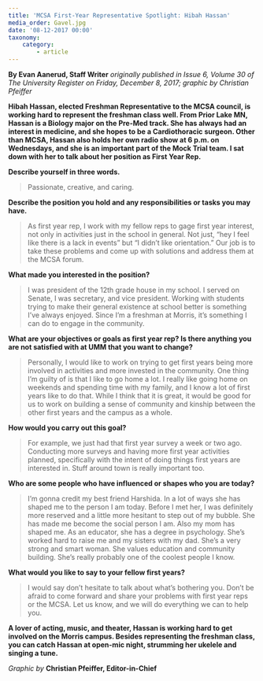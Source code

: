 ```yaml
---
title: 'MCSA First-Year Representative Spotlight: Hibah Hassan'
media_order: Gavel.jpg
date: '08-12-2017 00:00'
taxonomy:
    category:
        - article
---
```


**By Evan Aanerud, Staff Writer** _originally published in Issue 6, Volume 30 of The University Register on Friday, December 8, 2017; graphic by Christian Pfeiffer_

**Hibah Hassan, elected Freshman Representative to the MCSA council, is working hard to represent the freshman class well. From Prior Lake MN, Hassan is a Biology major on the Pre-Med track. She has always had an interest in medicine, and she hopes to be a Cardiothoracic surgeon. Other than MCSA, Hassan also holds her own radio show at 6 p.m. on Wednesdays, and she is an important part of the Mock Trial team. I sat down with her to talk about her position as First Year Rep.**

**Describe yourself in three words.**
> Passionate, creative, and caring.

**Describe the position you hold and any responsibilities or tasks you may have.**
> As first year rep, I work with my fellow reps to gage first year interest, not only in activities just in the school in general. Not just, “hey I feel like there is a lack in events” but “I didn’t like orientation.” Our job is to take these problems and come up with solutions and address them at the MCSA forum. 

**What made you interested in the position?**
> I was president of the 12th grade house in my school. I served on Senate, I was secretary, and vice president. Working with students trying to make their general existence at school better is something I’ve always enjoyed. Since I’m a freshman at Morris, it’s something I can do to engage in the community. 

**What are your objectives or goals as first year rep? Is there anything you are not satisfied with at UMM that you want to change?**
> Personally, I would like to work on trying to get first years being more involved in activities and more invested in the community. One thing I’m guilty of is that I like to go home a lot. I really like going home on weekends and spending time with my family, and I know a lot of first years like to do that. While I think that it is great, it would be good for us to work on building a sense of community and kinship between the other first years and the campus as a whole. 

**How would you carry out this goal?**
> For example, we just had that first year survey a week or two ago. Conducting more surveys and having more first year activities planned, specifically with the intent of doing things first years are interested in. Stuff around town is really important too. 

**Who are some people who have influenced or shapes who you are today?**
> I’m gonna credit my best friend Harshida. In a lot of ways she has shaped me to the person I am today. Before I met her, I was definitely more reserved and a little more hesitant to step out of my bubble. She has made me become the social person I am. Also my mom has shaped me. As an educator, she has a degree in psychology. She’s worked hard to raise me and my sisters with my dad. She’s a very strong and smart woman. She values education and community building. She’s really probably one of the coolest people I know. 

**What would you like to say to your fellow first years?** 
> I would say don’t hesitate to talk about what’s bothering you. Don’t be afraid to come forward and share your problems with first year reps or the MCSA. Let us know, and we will do everything we can to help you. 

**A lover of acting, music, and theater, Hassan is working hard to get involved on the Morris campus. Besides representing the freshman class, you can catch Hassan at open-mic night, strumming her ukelele and singing a tune.**

_Graphic by_ **Christian Pfeiffer, Editor-in-Chief**
